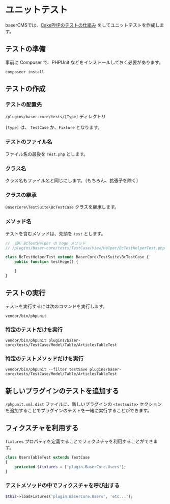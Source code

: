 # ユニットテスト

baserCMSでは、[CakePHPのテストの仕組み](https://book.cakephp.org/4/ja/development/testing.html) をしてユニットテストを作成します。

## テストの準備

事前に Composer で、PHPUnit などをインストールしておく必要があります。

```shell
composeer install
```

## テストの作成

### テストの配置先

`/plugins/baser-core/tests/[Type]` ディレクトリ

`[type]` は、 `TestCase` か、`Fixture` となります。

### テストのファイル名

ファイル名の最後を `Test.php` とします。

### クラス名

クラス名もファイル名と同じにします。（もちろん、拡張子を除く）

### クラスの継承

`BaserCore\TestSuite\BcTestCase` クラスを継承します。

### メソッド名

テストを含むメソッドは、先頭を `test` とします。

```php
// （例）BcTestHelper の hoge メソッド
// /plugins/baser-core/tests/TestCase/View/Helper/BcTestHelperTest.php

class BcTestHelperTest extends BaserCore\TestSuite\BcTestCase {
    public function testHoge() {

    }
}
```

## テストの実行

テストを実行するには次のコマンドを実行します。

```shell
vendor/bin/phpunit
```

### 特定のテストだけを実行

```shell
vendor/bin/phpunit plugins/baser-core/tests/TestCase/Model/Table/ArticlesTableTest
```

### 特定のテストメソッドだけを実行

```shell
vendor/bin/phpunit --filter testSave plugins/baser-core/tests/TestCase/Model/Table/ArticlesTableTest
```

## 新しいプラグインのテストを追加する

`/phpunit.xml.dist` ファイルに、新しいプラグインの `<testsuite>` セクションを追加することでプラグインのテストを一緒に実行することができます。

## フィクスチャを利用する

`fixtures` プロパティを定義することでフィクスチャを利用することができます。

```php
class UsersTableTest extends TestCase
{
    protected $fixtures = ['plugin.BaserCore.Users'];
}
```

### テストメソッドの中でフィクスチャを呼び出する

```php
$this->loadFixtures('plugin.BaserCore.Users', 'etc...');
```
